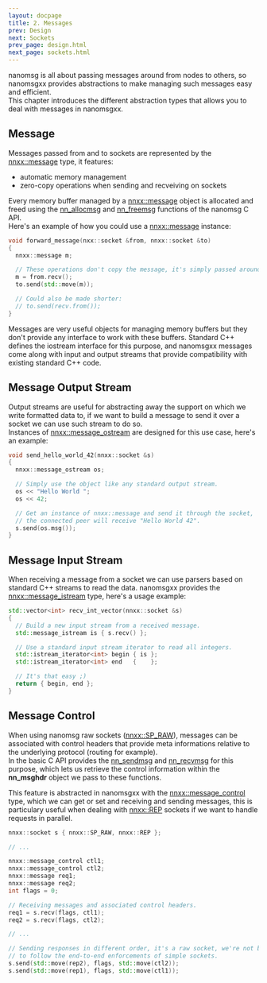 ```yaml
---
layout: docpage
title: 2. Messages
prev: Design
next: Sockets
prev_page: design.html
next_page: sockets.html
---
```


nanomsg is all about passing messages around from nodes to others, so nanomsgxx
provides abstractions to make managing such messages easy and efficient.  
This chapter introduces the different abstraction types that allows you to deal
with messages in nanomsgxx.

Message
-------

Messages passed from and to sockets are represented by the [nnxx::message](api/nnxx/message.html)
type, it features:

- automatic memory management
- zero-copy operations when sending and recveiving on sockets

Every memory buffer managed by a [nnxx::message](api/nnxx/message.html) object is allocated and freed
using the [nn_allocmsg](http://nanomsg.org/v0.3/nn_allocmsg.3.html) and
[nn_freemsg](http://nanomsg.org/v0.3/nn_freemsg.3.html) functions of the nanomsg
C API.  
Here's an example of how you could use a [nnxx::message](api/nnxx/message.html) instance:

```c++
void forward_message(nxx::socket &from, nnxx::socket &to)
{
  nnxx::message m;

  // These operations don't copy the message, it's simply passed around.
  m = from.recv();
  to.send(std::move(m));

  // Could also be made shorter:
  // to.send(recv.from());
}
```

Messages are very useful objects for managing memory buffers but they don't
provide any interface to work with these buffers. Standard C++ defines the
iostream interface for this purpose, and nanomsgxx messages come along with
input and output streams that provide compatibility with existing standard
C++ code.

Message Output Stream
---------------------

Output streams are useful for abstracting away the support on which we write
formatted data to, if we want to build a message to send it over a socket we
can use such stream to do so.  
Instances of [nnxx::message_ostream](api/nnxx/message_ostream.html) are designed for this use case, here's
an example:

```c++
void send_hello_world_42(nnxx::socket &s)
{
  nnxx::message_ostream os;

  // Simply use the object like any standard output stream.
  os << "Hello World ";
  os << 42;

  // Get an instance of nnxx::message and send it through the socket,
  // the connected peer will receive "Hello World 42".
  s.send(os.msg());
}
```

Message Input Stream
--------------------

When receiving a message from a socket we can use parsers based on standard C++
streams to read the data. nanomsgxx provides the [nnxx::message_istream](api/nnxx/message_istream.html) type,
here's a usage example:

```c++
std::vector<int> recv_int_vector(nnxx::socket &s)
{
  // Build a new input stream from a received message.
  std::message_istream is { s.recv() };

  // Use a standard input stream iterator to read all integers.
  std::istream_iterator<int> begin { is };
  std::istream_iterator<int> end   {    };

  // It's that easy ;)
  return { begin, end };
}
```

Message Control
---------------

When using nanomsg raw sockets ([nnxx::SP&#95;RAW](api/nnxx/namespace.thml#SP_RAW)), messages can be associated
with control headers that provide meta informations relative to the underlying
protocol (routing for example).  
In the basic C API provides the [nn_sendmsg](http://nanomsg.org/v0.3/nn_sendmsg.3.html)
and [nn_recvmsg](http://nanomsg.org/v0.3/nn_recvmsg.3.html) for this purpose,
which lets us retrieve the control information within the **nn_msghdr** object
we pass to these functions.

This feature is abstracted in nanomsgxx with the [nnxx::message_control](api/nnxx/message_control.html) type,
which we can get or set and receiving and sending messages, this is particulary
useful when dealing with [nnxx::REP](api/nnxx/namespace.html#REP) sockets if we want to handle requests in
parallel.

```c++
nnxx::socket s { nnxx::SP_RAW, nnxx::REP };

// ...

nnxx::message_control ctl1;
nnxx::message_control ctl2;
nnxx::message req1;
nnxx::message req2;
int flags = 0;

// Receiving messages and associated control headers.
req1 = s.recv(flags, ctl1);
req2 = s.recv(flags, ctl2);

// ...

// Sending responses in different order, it's a raw socket, we're not bound
// to follow the end-to-end enforcements of simple sockets.
s.send(std::move(rep2), flags, std::move(ctl2));
s.send(std::move(rep1), flags, std::move(ctl1));
```

